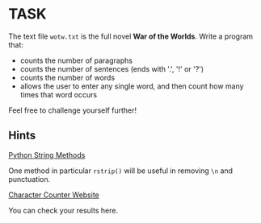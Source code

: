 # TASK

The text file `wotw.txt` is the full novel **War of the Worlds**.  Write a program that:

- counts the number of paragraphs
- counts the number of sentences (ends with '.', '!' or '?')
- counts the number of words
- allows the user to enter any single word, and then count how many times that word occurs

Feel free to challenge yourself further!

## Hints

[Python String Methods](https://www.w3schools.com/python/python_ref_string.asp)

One method in particular `rstrip()` will be useful in removing `\n` and punctuation.


[Character Counter Website](https://www.charactercountonline.com/)

You can check your results here.






